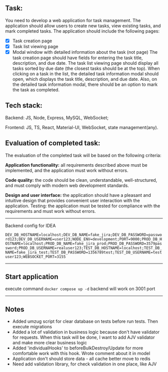 ## Task:
You need to develop a web application for task management. The application should allow
users to create new tasks, view existing tasks, and mark completed tasks.
The application should include the following pages:
- [x] Task creation page
- [x] Task list viewing page
- [x] Modal window with detailed information about the task (not page)
The task creation page should have fields for entering the task title, description, and due date.
The task list viewing page should display all tasks sorted by due date (the closest tasks should
be at the top).
When clicking on a task in the list, the detailed task information modal should open, which
displays the task title, description, and due date. Also, on the detailed task information modal,
there should be an option to mark the task as completed.

## Tech stack:
Backend: JS, Node, Express, MySQL, WebSocket;

Frontend: JS, TS, React, Material-UI, WebSocket, state management(any).

## Evaluation of completed task:
The evaluation of the completed task will be based on the following criteria:

**Application functionality:** all requirements described above must be implemented, and the
application must work without errors.

**Code quality:** the code should be clean, understandable, well-structured, and must comply with
modern web development standards.

**Design and user interface:** the application should have a pleasant and intuitive design that
provides convenient user interaction with the application.
Testing: the application must be tested for compliance with the requirements and must work
without errors.

---
Backend config for IDEA

```DEV_DB_HOSTNAME=localhost;DEV_DB_NAME=fake_jira;DEV_DB_PASSWORD=password123;DEV_DB_USERNAME=user123;NODE_ENV=development;PORT=9000;PROD_DB_HOSTNAME=localhost;PROD_DB_NAME=fake_jira_prod;PROD_DB_PASSWORD=3579password;PROD_DB_USERNAME=realuser123;TEST_DB_HOSTNAME=localhost;TEST_DB_NAME=fake_jira_test;TEST_DB_PASSWORD=1356789test;TEST_DB_USERNAME=testuser123;WEBSOCKET_PORT=3155```

---
## Start application
execute command `docker compose up -d`
backend will work on 3001 port

---
## Notes
- Added umzug script for clear database on tests before run tests. Then execute migrations
- Added a lot of validation in business logic because don't have validator for requests.
When this task will be done, I want to add AJV validator and make more clear business logic
- Added 'individualHooks' to beforeBulkDestroy/Update for more comfortable work with this hook. Wrote comment about it in model
- Application don't should store data - all cache better move to redis
- Need add validation library, for check validation in one place, like AJV